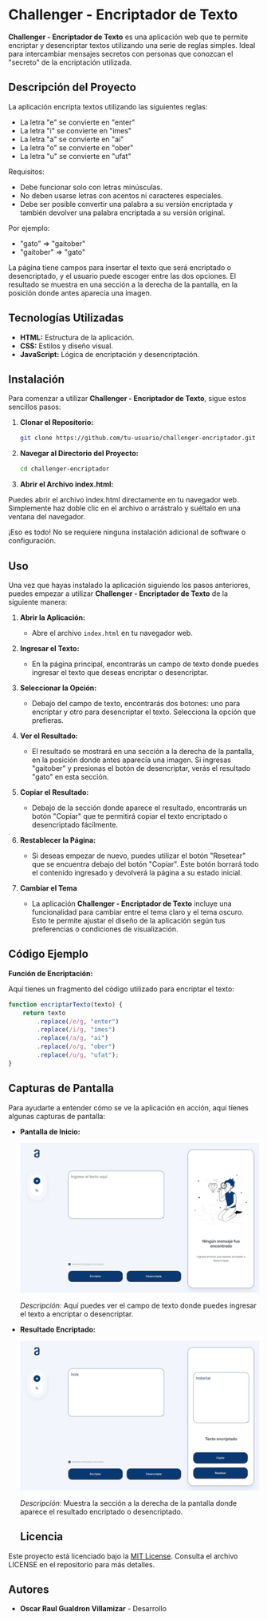 # Challenger - Encriptador de Texto

**Challenger - Encriptador de Texto** es una aplicación web que te permite encriptar y desencriptar textos utilizando una serie de reglas simples. Ideal para intercambiar mensajes secretos con personas que conozcan el "secreto" de la encriptación utilizada.

## Descripción del Proyecto

La aplicación encripta textos utilizando las siguientes reglas:

- La letra "e" se convierte en "enter"
- La letra "i" se convierte en "imes"
- La letra "a" se convierte en "ai"
- La letra "o" se convierte en "ober"
- La letra "u" se convierte en "ufat"

Requisitos:
- Debe funcionar solo con letras minúsculas.
- No deben usarse letras con acentos ni caracteres especiales.
- Debe ser posible convertir una palabra a su versión encriptada y también devolver una palabra encriptada a su versión original.

Por ejemplo:
- "gato" => "gaitober"
- "gaitober" => "gato"

La página tiene campos para insertar el texto que será encriptado o desencriptado, y el usuario puede escoger entre las dos opciones. El resultado se muestra en una sección a la derecha de la pantalla, en la posición donde antes aparecía una imagen.

## Tecnologías Utilizadas

- **HTML:** Estructura de la aplicación.
- **CSS:** Estilos y diseño visual.
- **JavaScript:** Lógica de encriptación y desencriptación.

## Instalación

Para comenzar a utilizar **Challenger - Encriptador de Texto**, sigue estos sencillos pasos:

1. **Clonar el Repositorio:**
   ```bash
   git clone https://github.com/tu-usuario/challenger-encriptador.git

2. **Navegar al Directorio del Proyecto:**
    ```bash
    cd challenger-encriptador

3. **Abrir el Archivo index.html:**

Puedes abrir el archivo index.html directamente en tu navegador web. Simplemente haz doble clic en el archivo o arrástralo y suéltalo en una ventana del navegador.

¡Eso es todo! No se requiere ninguna instalación adicional de software o configuración.

## Uso

Una vez que hayas instalado la aplicación siguiendo los pasos anteriores, puedes empezar a utilizar **Challenger - Encriptador de Texto** de la siguiente manera:

1. **Abrir la Aplicación:**
   - Abre el archivo `index.html` en tu navegador web.

2. **Ingresar el Texto:**
   - En la página principal, encontrarás un campo de texto donde puedes ingresar el texto que deseas encriptar o desencriptar.

3. **Seleccionar la Opción:**
   - Debajo del campo de texto, encontrarás dos botones: uno para encriptar y otro para desencriptar el texto. Selecciona la opción que prefieras.

4. **Ver el Resultado:**
   - El resultado se mostrará en una sección a la derecha de la pantalla, en la posición donde antes aparecía una imagen. Si ingresas "gaitober" y presionas el botón de desencriptar, verás el resultado "gato" en esta sección.

5. **Copiar el Resultado:**
   - Debajo de la sección donde aparece el resultado, encontrarás un botón "Copiar" que te permitirá copiar el texto encriptado o desencriptado fácilmente.

6. **Restablecer la Página:**
   - Si deseas empezar de nuevo, puedes utilizar el botón "Resetear" que se encuentra debajo del botón "Copiar". Este botón borrará todo el contenido ingresado y devolverá la página a su estado inicial.

7. **Cambiar el Tema**
   - La aplicación **Challenger - Encriptador de Texto** incluye una funcionalidad para cambiar entre el tema claro y el tema oscuro. Esto te permite ajustar el diseño de la aplicación según tus preferencias o condiciones de visualización.

## Código Ejemplo

**Función de Encriptación:**

Aquí tienes un fragmento del código utilizado para encriptar el texto:

```javascript
function encriptarTexto(texto) {
    return texto
        .replace(/e/g, "enter")
        .replace(/i/g, "imes")
        .replace(/a/g, "ai")
        .replace(/o/g, "ober")
        .replace(/u/g, "ufat");
}
```

## Capturas de Pantalla

Para ayudarte a entender cómo se ve la aplicación en acción, aquí tienes algunas capturas de pantalla:

- **Pantalla de Inicio:**

  <img src="./assets/image/MacBook Pro-1723773126771.jpeg" alt="Pantalla de Inicio" width="600"/>

  *Descripción:* Aquí puedes ver el campo de texto donde puedes ingresar el texto a encriptar o desencriptar.

- **Resultado Encriptado:**

  <img src="./assets/image/MacBook Pro-1723773331013.jpeg" alt="Resultado Encriptado" width="600"/>

  *Descripción:* Muestra la sección a la derecha de la pantalla donde aparece el resultado encriptado o desencriptado.

  ## Licencia

Este proyecto está licenciado bajo la [MIT License](LICENSE). Consulta el archivo LICENSE en el repositorio para más detalles.


  ## Autores

- **Oscar Raul Gualdron Villamizar** - Desarrollo 


